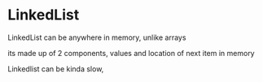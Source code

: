 # LinkedList

LinkedList can be anywhere in memory, unlike arrays

its made up of 2 components, values and location of next item in memory

Linkedlist can be kinda slow, 